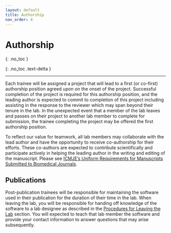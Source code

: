 ```yaml
---
layout: default
title: Authorship
nav_order: 4
---
```


# Authorship
{: .no_toc }

{: .no_toc .text-delta }

---

Each trainee will be assigned a project that will lead to a first (or co-first) authorship position agreed upon on the onset of the project. Successful completion of the project is required for this authorship position, and the leading author is expected to commit to completion of this project including assisting in the response to the reviewer which may span beyond their tenure in the lab. In the unexpected event that a member of the lab leaves and passes on their project to another lab member to complete for submission, the trainee completing the project may be offered the first authorship position.

To reflect our value for teamwork, all lab members may collaborate with the lead author and have the opportunity to receive co-authorship for their efforts. These co-authors are expected to contribute scientifically and participate actively in helping the leading author in the writing and editing of the manuscript. Please see <a href="http://www.icmje.org/about-icmje/faqs/icmje-recommendations/" target="_blank">ICMJE’s Uniform Requirements for Manuscripts Submitted to Biomedical Journals</a>.

## Publications

Post-publication trainees will be responsible for maintaining the software used in their publication for the duration of their time in the lab. When leaving the lab, you will be responsible for handing off knowledge of the software to a lab designee as described in the [Procedures for Leaving the Lab](/onboarding/docs/procedures.html) section. You will expected to teach that lab member the software and provide your contact information to answer questions that may arise subsequently.

<!-- just_the_docs:
  # Define which collections are used in just-the-docs
  collections:
    # Reference the "tests" collection
    tests:
      # Give the collection a name
      name: Tests
      # Exclude the collection from the navigation
      # Supports true or false (default)
      # nav_exclude: true
      # Fold the collection in the navigation
      # Supports true or false (default)
      # nav_fold: true  # note: this option is new in v0.4
      # Exclude the collection from the search
      # Supports true or false (default)
      # search_exclude: true -->
